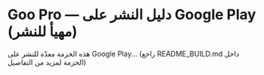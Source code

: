 # Goo Pro — دليل النشر على Google Play (مهيأ للنشر)

هذه الحزمة معدّة للنشر على Google Play... (راجع README_BUILD.md داخل الحزمة لمزيد من التفاصيل)

